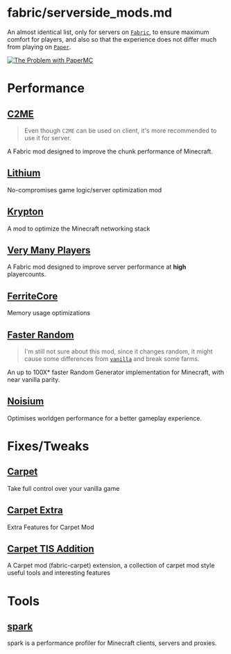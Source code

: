 # fabric/serverside_mods.md
An almost identical list, only for servers on [`Fabric`](https://fabricmc.net/), to ensure maximum comfort for players, and also so that the experience does not differ much from playing on [`Paper`](https://papermc.io/).

[![The Problem with PaperMC](https://github.com/user-attachments/assets/bf402064-d423-49fc-93db-cbb2d08d35c2)](https://www.youtube.com/watch?v=XjjXYrMK4qw)

# Performance

## [C2ME](https://modrinth.com/mod/c2me-fabric)
> Even though `C2ME` can be used on client, it's more recommended to use it for server.

A Fabric mod designed to improve the chunk performance of Minecraft.

## [Lithium](https://modrinth.com/mod/lithium)
No-compromises game logic/server optimization mod

## [Krypton](https://modrinth.com/mod/krypton)
A mod to optimize the Minecraft networking stack

## [Very Many Players](https://modrinth.com/mod/vmp-fabric)
A Fabric mod designed to improve server performance at **high** playercounts.

## [FerriteCore](https://modrinth.com/mod/ferrite-core)
Memory usage optimizations

## [Faster Random](https://modrinth.com/mod/faster-random)
> I'm still not sure about this mod, since it changes random, it might cause some differences from [`vanilla`](https://minecraft.wiki/w/Tutorials/Game_terms#vanilla) and break some farms.

An up to 100X* faster Random Generator implementation for Minecraft, with near vanilla parity.

## [Noisium](https://modrinth.com/mod/noisium)
Optimises worldgen performance for a better gameplay experience.

# Fixes/Tweaks

## [Carpet](https://modrinth.com/mod/carpet)
Take full control over your vanilla game

## [Carpet Extra](https://modrinth.com/mod/carpet-extra)
Extra Features for Carpet Mod

## [Carpet TIS Addition](https://modrinth.com/mod/carpet-tis-addition)
A Carpet mod (fabric-carpet) extension, a collection of carpet mod style useful tools and interesting features

# Tools

## [spark](https://modrinth.com/mod/spark)
spark is a performance profiler for Minecraft clients, servers and proxies.
